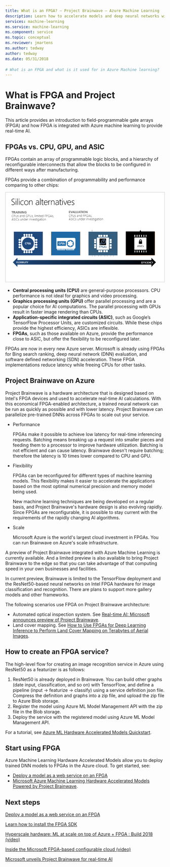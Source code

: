 ```yaml
---
title: What is an FPGA? – Project Brainwave – Azure Machine Learning
description: Learn how to accelerate models and deep neural networks with FPGAs. 
services: machine-learning
ms.service: machine-learning
ms.component: service
ms.topic: conceptual
ms.reviewer: jmartens
ms.author: tedway
author: tedway
ms.date: 05/31/2018

# What is an FPGA and what is it used for in Azure Machine learning?
---
```


# What is FPGA and Project Brainwave?

This article provides an introduction to field-programmable gate arrays (FPGA) and how FPGA is integrated with Azure machine learning to provide real-time AI.

## FPGAs vs. CPU, GPU, and ASIC

FPGAs contain an array of programmable logic blocks, and a hierarchy of reconfigurable interconnects that allow the blocks to be configured in different ways after manufacturing.

FPGAs provide a combination of programmability and performance comparing to other chips:

![Azure Machine Learning FPGA comparison](./media/concept-accelerate-with-fpgas/azure-machine-learning-fpga-comparison.png)

- **Central processing units (CPU)** are general-purpose processors. CPU performance is not ideal for graphics and video processing.
- **Graphics processing units (GPU)** offer parallel processing and are a popular choice for AI computations. The parallel processing with GPUs result in faster image rendering than CPUs.
- **Application-specific integrated circuits (ASIC)**, such as Google’s TensorFlow Processor Units, are customized circuits. While these chips provide the highest efficiency, ASICs are inflexible.
- **FPGAs**, such as those available on Azure, provide the performance close to ASIC, but offer the flexibility to be reconfigured later.

FPGAs are now in every new Azure server. Microsoft is already using FPGAs for Bing search ranking, deep neural network (DNN) evaluation, and software defined networking (SDN) acceleration. These FPGA implementations reduce latency while freeing CPUs for other tasks.

## Project Brainwave on Azure

Project Brainwave is a hardware architecture that is designed based on Intel's FPGA devices and used to accelerate real-time AI calculations. With this economical FPGA-enabled architecture, a trained neural network can be run as quickly as possible and with lower latency. Project Brainwave can parallelize pre-trained DNNs across FPGAs to scale out your service.

- Performance

    FPGAs make it possible to achieve low latency for real-time inferencing requests. Batching means breaking up a request into smaller pieces and feeding them to a processor to improve hardware utilization. Batching is not efficient and can cause latency. Brainwave doesn't require batching; therefore the latency is 10 times lower compared to CPU and GPU.

- Flexibility

    FPGAs can be reconfigured for different types of machine learning models. This flexibility makes it easier to accelerate the applications based on the most optimal numerical precision and memory model being used.

    New machine learning techniques are being developed on a regular basis, and Project Brainwave's hardware design is also evolving rapidly. Since FPGAs are reconfigurable, it is possible to stay current with the requirements of the rapidly changing AI algorithms.

- Scale

    Microsoft Azure is the world's largest cloud investment in FPGAs. You can run Brainwave on Azure's scale infrastructure.

A preview of Project Brainwave integrated with Azure Machine Learning is currently available. And a limited preview is also available to bring Project Brainwave to the edge so that you can take advantage of that computing speed in your own businesses and facilities.

In current preview, Brainwave is limited to the TensorFlow deployment and the ResNet50-based neural networks on Intel FPGA hardware for image classification and recognition. There are plans to support more gallery models and other frameworks.

The following scenarios use FPGA on Project Brainwave architecture:

- Automated optical inspection system. See [Real-time AI: Microsoft announces preview of Project Brainwave](https://blogs.microsoft.com/ai/build-2018-project-brainwave/).
- Land cover mapping. See [How to Use FPGAs for Deep Learning Inference to Perform Land Cover Mapping on Terabytes of Aerial Images](https://blogs.technet.microsoft.com/machinelearning/2018/05/29/how-to-use-fpgas-for-deep-learning-inference-to-perform-land-cover-mapping-on-terabytes-of-aerial-images/).

## How to create an FPGA service?

The high-level flow for creating an image recognition service in Azure using ResNet50 as a featurizer is as follows:

1. ResNet50 is already deployed in Brainwave. You can build other graphs (date input, classification, and so on) with TensorFlow, and define a pipeline (input -> featurize -> classify) using a service definition json file. Compress the definition and graphs into a zip file, and upload the zip file to Azure Blob storage.
2. Register the model using Azure ML Model Management API with the zip file in the Blob storage.
3. Deploy the service with the registered model using Azure ML Model Management API.

For a tutorial, see [Azure ML Hardware Accelerated Models Quickstart](https://github.com/Azure/aml-real-time-ai/blob/master/notebooks/resnet50/00_QuickStart.ipynb).

## Start using FPGA

Azure Machine Learning Hardware Accelerated Models allow you to deploy trained DNN models to FPGAs in the Azure cloud. To get started, see:

- [Deploy a model as a web service on an FPGA](how-to-deploy-fpga-web-service.md)
- [Microsoft Azure Machine Learning Hardware Accelerated Models Powered by Project Brainwave](https://github.com/azure/aml-real-time-ai).

## Next steps

[Deploy a model as a web service on an FPGA](how-to-deploy-fpga-web-service.md)

[Learn how to install the FPGA SDK](reference-fpga-package-overview.md)

[Hyperscale hardware: ML at scale on top of Azure + FPGA : Build 2018 (video)](https://www.youtube.com/watch?v=BMgQAHIx2eY)

[Inside the Microsoft FPGA-based configurable cloud (video)](https://channel9.msdn.com/Events/Build/2017/B8063)

[Microsoft unveils Project Brainwave for real-time AI](https://www.microsoft.com/research/blog/microsoft-unveils-project-brainwave/)